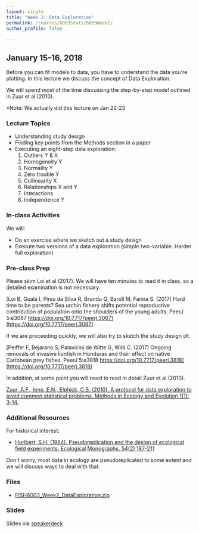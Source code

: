 ```yaml
---
layout: single
title: "Week 2: Data Exploration"
permalink: /courses/6003Stats/6003Week2/
author_profile: false

---
```


## January 15-16, 2018

Before you can fit models to data, you have to understand the data you're plotting. In this lecture we discuss the concept of Data Exploration. 

We will spend most of the time discussing the step-by-step model outlined in Zuur et al (2010). 

*Note: We actually did this lecture on Jan 22-23

### Lecture Topics

* Understanding study design
* Finding key points from the Methods section in a paper
* Executing an eight-step data exploration:
	1. Outliers Y & X
	2. Homogeneity Y
	3. Normality Y
	4. Zero trouble Y
	5. Collinearity X
	6. Relationships X and Y
	7. Interactions
	8. Independence Y

### In-class Activities

We will: 

* Do an exercise where we sketch out a study design
* Execute two versions of a data exploration (simple two-variable. Harder full exploration)

### Pre-class Prep

Please skim Loi et al (2017). We will have ten minutes to read it in class, so a detailed examination is not necessary.

[Loi B, Guala I, Pires da Silva R, Brundu G, Baroli M, Farina S. (2017) Hard time to be parents? Sea urchin fishery shifts potential reproductive contribution of population onto the shoulders of the young adults. PeerJ 5:e3067 https://doi.org/10.7717/peerj.3067](https://doi.org/10.7717/peerj.3067)

If we are proceeding quickly, we will also try to sketch the study design of:

[Peiffer F, Bejarano S, Palavicini de Witte G, Wild C. (2017) Ongoing removals of invasive lionfish in Honduras and their effect on native Caribbean prey fishes. PeerJ 5:e3818 https://doi.org/10.7717/peerj.3818](https://doi.org/10.7717/peerj.3818)

In addition, at some point you will need to read in detail Zuur et al (2010). 

[Zuur, A.F., Ieno, E.N., Elphick, C.S. (2010). A protocol for data exploration to avoid common statistical problems. Methods in Ecology and Evolution 1(1): 3-14.](http://onlinelibrary.wiley.com/doi/10.1111/j.2041-210X.2009.00001.x/full)

### Additional Resources

For historical interest: 

- [Hurlbert, S.H. (1984). Pseudoreplication and the design of ecological field experiments. Ecological Monographs, 54(2) 187-211](http://onlinelibrary.wiley.com/doi/10.1111/j.2041-210X.2009.00001.x/full#b14) 

Don't worry, most data in ecology are pseudoreplicated to some extent and we will discuss ways to deal with that. 

### Files

- [FISH6003_Week2_DataExploration.zip](/assets/images/6003/FISH6003_Week2_DataExploration.zip)

### Slides

<script async class="speakerdeck-embed" data-id="a3ffe33339c34a64a8b75aac483c0d01" data-ratio="1.77777777777778" src="//speakerdeck.com/assets/embed.js"></script>

Slides via [speakerdeck](https://speakerdeck.com/pandalusplatyceros/fish-6003-week-2-data-exploration)


